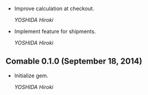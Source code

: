 *   Improve calculation at checkout.

    *YOSHIDA Hiroki*

*   Implement feature for shipments.

    *YOSHIDA Hiroki*


## Comable 0.1.0 (September 18, 2014) ##

*   Initialize gem.

    *YOSHIDA Hiroki*
